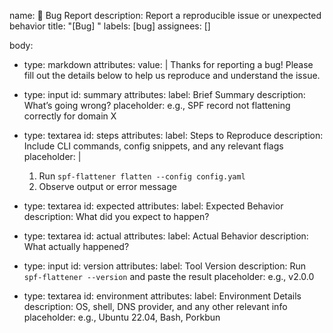 name: 🐞 Bug Report
description: Report a reproducible issue or unexpected behavior
title: "[Bug] "
labels: [bug]
assignees: []

body:
- type: markdown
  attributes:
  value: |
  Thanks for reporting a bug! Please fill out the details below to help us reproduce and understand the issue.

- type: input
  id: summary
  attributes:
  label: Brief Summary
  description: What’s going wrong?
  placeholder: e.g., SPF record not flattening correctly for domain X

- type: textarea
  id: steps
  attributes:
  label: Steps to Reproduce
  description: Include CLI commands, config snippets, and any relevant flags
  placeholder: |
  1. Run `spf-flattener flatten --config config.yaml`
  2. Observe output or error message

- type: textarea
  id: expected
  attributes:
  label: Expected Behavior
  description: What did you expect to happen?

- type: textarea
  id: actual
  attributes:
  label: Actual Behavior
  description: What actually happened?

- type: input
  id: version
  attributes:
  label: Tool Version
  description: Run `spf-flattener --version` and paste the result
  placeholder: e.g., v2.0.0

- type: textarea
  id: environment
  attributes:
  label: Environment Details
  description: OS, shell, DNS provider, and any other relevant info
  placeholder: e.g., Ubuntu 22.04, Bash, Porkbun
